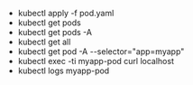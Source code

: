 - kubectl apply -f pod.yaml
- kubectl get pods
- kubectl get pods -A
- kubectl get all
- kubectl get pod -A --selector="app=myapp"
- kubectl exec -ti myapp-pod curl localhost
- kubectl logs myapp-pod

